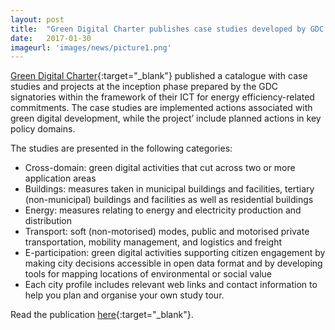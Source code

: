 ```yaml
---
layout: post
title:  "Green Digital Charter publishes case studies developed by GDC signatory cities in the fields of buildings, energy, transport and e-participation"
date:   2017-01-30
imageurl: 'images/news/picture1.png'
---
```

[Green Digital Charter](http://www.greendigitalcharter.eu/){:target="_blank"} published a catalogue with case studies and projects at the inception phase prepared by the GDC signatories within the framework of their ICT for energy efficiency-related commitments. The case studies are implemented actions associated with green digital development, while the project’ include planned actions in key policy domains.

The studies are presented in the following categories:

* Cross-domain: green digital activities that cut across two or more application areas
* Buildings: measures taken in municipal buildings and facilities, tertiary (non-municipal) buildings and facilities as well as residential buildings
* Energy: measures relating to energy and electricity production and distribution
* Transport: soft (non-motorised) modes, public and motorised private transportation, mobility management, and logistics and freight
* E-participation: green digital activities supporting citizen engagement by making city decisions accessible in open data format and by developing tools for mapping locations of environmental or social value
* Each city profile includes relevant web links and contact information to help you plan and organise your own study tour.

Read the publication [here](http://www.smartcities-infosystem.eu/sites/default/files/scis_library/20122016_casestudies2016_fullbook_web.pdf){:target="_blank"}.  